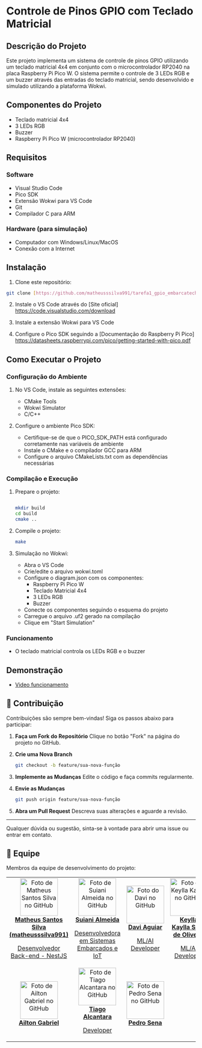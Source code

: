 # Controle de Pinos GPIO com Teclado Matricial

## Descrição do Projeto

Este projeto implementa um sistema de controle de pinos GPIO utilizando um teclado matricial 4x4 em conjunto com o microcontrolador RP2040 na placa Raspberry Pi Pico W. O sistema permite o controle de 3 LEDs RGB e um buzzer através das entradas do teclado matricial, sendo desenvolvido e simulado utilizando a plataforma Wokwi.

## Componentes do Projeto

- Teclado matricial 4x4
- 3 LEDs RGB
- Buzzer
- Raspberry Pi Pico W (microcontrolador RP2040)

## Requisitos

### Software

- Visual Studio Code
- Pico SDK
- Extensão Wokwi para VS Code
- Git
- Compilador C para ARM

### Hardware (para simulação)

- Computador com Windows/Linux/MacOS
- Conexão com a Internet

## Instalação

1. Clone este repositório:

```bash
git clone [https://github.com/matheusssilva991/tarefa1_gpio_embarcatech.git]
```

2. Instale o VS Code através do [Site oficial] https://code.visualstudio.com/download

3. Instale a extensão Wokwi para VS Code

4. Configure o Pico SDK seguindo a [Documentação do Raspberry Pi
Pico] https://datasheets.raspberrypi.com/pico/getting-started-with-pico.pdf

## Como Executar o Projeto

### Configuração do Ambiente
1. No VS Code, instale as seguintes extensões:
   - CMake Tools
   - Wokwi Simulator
   - C/C++

2. Configure o ambiente Pico SDK:
   - Certifique-se de que o PICO_SDK_PATH está configurado corretamente nas variáveis de ambiente
   - Instale o CMake e o compilador GCC para ARM
   - Configure o arquivo CMakeLists.txt com as dependências necessárias

### Compilação e Execução

1. Prepare o projeto:

   ```bash

   mkdir build
   cd build
   cmake ..
   ```

2. Compile o projeto:

    ```bash
    make
    ```

3. Simulação no Wokwi:
   - Abra o VS Code
   - Crie/edite o arquivo wokwi.toml
   - Configure o diagram.json com os componentes:
     * Raspberry Pi Pico W
     * Teclado Matricial 4x4
     * 3 LEDs RGB
     * Buzzer
   - Conecte os componentes seguindo o esquema do projeto
   - Carregue o arquivo .uf2 gerado na compilação
   - Clique em "Start Simulation"

### Funcionamento

- O teclado matricial controla os LEDs RGB e o buzzer

## Demonstração

- [Video funcionamento](https://www.youtube.com/watch?v=KTAgMkpeZYA)


## 📝 Contribuição

Contribuições são sempre bem-vindas! Siga os passos abaixo para participar:

1. **Faça um Fork do Repositório**
   Clique no botão "Fork" na página do projeto no GitHub.

2. **Crie uma Nova Branch**

    ```bash
   git checkout -b feature/sua-nova-função
   ```

3. **Implemente as Mudanças**
   Edite o código e faça commits regularmente.

4. **Envie as Mudanças**

   ```bash
   git push origin feature/sua-nova-função
   ```

5. **Abra um Pull Request**
   Descreva suas alterações e aguarde a revisão.

---

Qualquer dúvida ou sugestão, sinta-se à vontade para abrir uma issue ou entrar em contato.

## 🤝 Equipe

Membros da equipe de desenvolvimento do projeto:
<table>
  <tr>
    <td align="center">
      <a href="https://github.com/matheusssilva991">
        <img src="https://github.com/matheusssilva991.png" width="100px;" alt="Foto de Matheus Santos Silva no GitHub"/><br>
        <b>Matheus Santos Silva (matheusssilva991)</b>
        <p>Desenvolvedor Back-end - NestJS</p>
      </a>
    </td>
    <td align="center">
      <a href="https://github.com/suianialmeida">
        <img src="https://github.com/suianialmeida.png" width="100px;" alt="Foto de Suiani Almeida no GitHub"/><br>
        <b>Suiani Almeida</b>
        <p>Desenvolvedora em Sistemas Embarcados e IoT</p>
      </a>
    </td>
    <td align="center">
      <a href="https://github.com/davi-aguiar">
        <img src="https://github.com/davi-aguiar.png" width="100px;" alt="Foto do Davi no GitHub"/><br>
        <b>Davi Aguiar</b>
        <p>ML/AI Developer</p>
      </a>
    </td>
    <td align="center">
      <a href="https://github.com/KeyllaK">
        <img src="https://github.com/KeyllaK.png" width="100px;" alt="Foto de Keylla Kaylla no GitHub"/><br>
        <b>Keylla Kaylla Silva de Oliveira</b>
        <p>ML/AI Developer</p>
      </a>
    </td>
    <td align="center">
      <a href="https://github.com/wildinho10">
        <img src="https://github.com/wildinho10.png" width="100px;" alt="Foto de Wild Freitas no GitHub"/><br>
        <b>Wild Freitas da Silva Santos</b>
        <p>ML/AI Developer</p>
      </a>
    </td>
  </tr>
  <tr>
    <td align="center">
      <a href="https://github.com/AiltonGabriel70">
        <img src="https://github.com/AiltonGabriel70.png" width="100px;" alt="Foto de Ailton Gabriel no GitHub"/><br>
        <b>Ailton Gabriel</b>
      </a>
    </td>
     <td align="center">
      <a href="https://github.com/AlcantaracomT">
        <img src="https://github.com/AlcantaracomT.png" width="100px;" alt="Foto de Tiago Alcantara no GitHub"/><br>
        <b>Tiago Alcantara</b>
         <p>Developer</p>
      </a>
    </td>
    <td align="center">
      <a href="https://github.com/PedroLSena">
        <img src="https://github.com/PedroLSena.png" width="100px;" alt="Foto de Pedro Sena no GitHub"/><br>
        <b>Pedro Sena</b>
      </a>
    </td>
  <tr>
</table>
